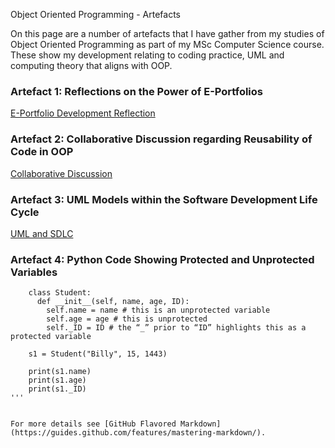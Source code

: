 Object Oriented Programming - Artefacts 

On this page are a number of artefacts that I have gather from my studies of Object Oriented Programming as part of my MSc Computer Science course. These show my development relating to coding practice, UML and computing theory that aligns with OOP.

### Artefact 1: Reflections on the Power of E-Portfolios

[E-Portfolio Development Reflection](/pdf/e_portfolio_development.pdf)

### Artefact 2: Collaborative Discussion regarding Reusability of Code in OOP

[Collaborative Discussion](/pdf/collaborative_discussion.pdf)

### Artefact 3: UML Models within the Software Development Life Cycle

[UML and SDLC](/pdf/uml_in_sdlc.pdf)

### Artefact 4: Python Code Showing Protected and Unprotected Variables

```
    class Student:
      def __init__(self, name, age, ID):
        self.name = name # this is an unprotected variable
        self.age = age # this is unprotected
        self._ID = ID # the “_” prior to “ID” highlights this as a protected variable
    
    s1 = Student("Billy", 15, 1443)
    
    print(s1.name)
    print(s1.age)
    print(s1._ID)
'''


For more details see [GitHub Flavored Markdown](https://guides.github.com/features/mastering-markdown/).
